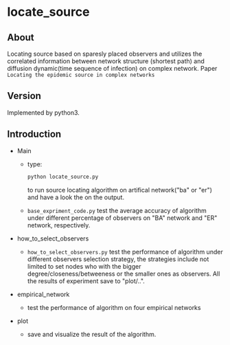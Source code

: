 # locate_source

## About

Locating source based on sparesly placed observers and utilizes the correlated information between network structure 
(shortest path) and diffusion dynamic(time sequence of infection) on complex network. Paper `Locating the epidemic source in complex networks`

## Version

Implemented by python3.

## Introduction

 - Main
   - type:
      ```python
      python locate_source.py 
      ```
      to run source locating algorithm on artifical network("ba" or "er") and have a look the on the output.

   - `base_expriment_code.py` test the average accuracy of algorithm under different percentage of observers on "BA" network and "ER" network, respectively.

 - how_to_select_observers
   - `how_to_select_observers.py` test the performance of algorithm under different observers selection strategy, the strategies include not limited to set nodes who with the bigger degree/closeness/betweeness or the smaller ones as observers. All the results of experiment save to "plot/..".
   
- empirical_network
  - test the performance of algorithm on four empirical networks
  
- plot
  - save and visualize the result of the algorithm.
